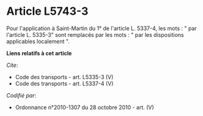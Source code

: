 # Article L5743-3

Pour l'application à Saint-Martin du 1° de l'article L. 5337-4, les mots : " par l'article L. 5335-3" sont remplacés par les
mots : " par les dispositions applicables localement ".

**Liens relatifs à cet article**

_Cite_:

  - Code des transports - art. L5335-3 (V)
  - Code des transports - art. L5337-4 (V)

_Codifié par_:

  - Ordonnance n°2010-1307 du 28 octobre 2010 - art. (V)
